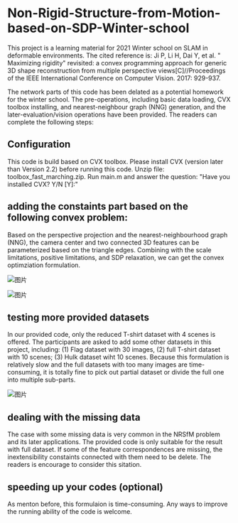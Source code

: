 # Non-Rigid-Structure-from-Motion-based-on-SDP-Winter-school

This project is a learning material for 2021 Winter school on SLAM in deformable environments. The cited reference is: Ji P, Li H, Dai Y, et al. " Maximizing rigidity" revisited: a convex programming approach for generic 3D shape reconstruction from multiple perspective views[C]//Proceedings of the IEEE International Conference on Computer Vision. 2017: 929-937.

The network parts of this code has been delated as a potential homework for the winter school. The pre-operations, including basic data loading, CVX toolbox installing, and nearest-neighbour graph (NNG) generation, and the later-evaluation/vision operations have been provided. The readers can complete the following steps:

## Configuration
This code is build based on CVX toolbox. Please install CVX (version later than Version 2.2) before running this code. Unzip file: toolbox_fast_marching.zip. Run main.m and answer the question: "Have you installed CVX? Y/N [Y]:"

## adding the constaints part based on the following convex problem:
Based on the perspective projection and the nearest-neighbourhood graph (NNG), the camera center and two connected 3D features can be parameterized based on the triangle edges. Combining with the scale limitations, positive limitations, and SDP relaxation, we can get the convex optimziation formulation.

![图片](https://user-images.githubusercontent.com/32351126/122766816-49a7a780-d2e5-11eb-9275-645d87b2e364.png)

![图片](https://user-images.githubusercontent.com/32351126/122768218-ba9b8f00-d2e6-11eb-81d8-f5ea21d20fec.png)

## testing more provided datasets
In our provided code, only the reduced T-shirt dataset with 4 scenes is offered. The participants are asked to add some other datasets in this project, including: (1) Flag dataset with 30 images, (2) full T-shirt dataset with 10 scenes; (3) Hulk dataset wiht 10 scenes. Because this formulation is relatively slow and the full datasets with too many images are time-consuming, it is totally fine to pick out partial dataset or divide the full one into multiple sub-parts.

![图片](https://user-images.githubusercontent.com/32351126/122768640-254cca80-d2e7-11eb-9bbe-42f22253e9c4.png)

## dealing with the missing data
The case with some missing data is very common in the NRSfM problem and its later applications. The provided code is only suitable for the result with full dataset. If some of the feature correspondences are missing, the inextensibility constaints connected with them need to be delete. The readers is encourage to consider this sitation.

## speeding up your codes (optional)
As menton before, this formulaion is time-consuming. Any ways to improve the running ability of the code is welcome.
